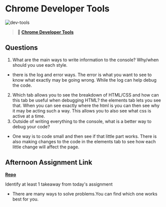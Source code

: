 # Chrome Developer Tools

![dev-tools](https://bcw.blob.core.windows.net/public/img/lesson-images/4571780153354770)

> **📖 [Chrome Developer Tools](https://codeworksacademy.com/fs-student-guide/resources/wk2/03-Chrome-Dev-Tools)**

## Questions

1. What are the main ways to write information to the console? Why/when should you use each style.
- there is the log and error ways. The error is what you want to see to know what exactly may be going wrong. While the log can help debug the code.
2. Which tab allows you to see the breakdown of HTML/CSS and how can this tab be useful when debugging HTML?
the elements tab lets you see that. When you can see exactly where the html is you can then see why it may be acting such a way. This allows you to also see what css is active at a time.
3. Outside of writing everything to the console, what is a better way to debug your code?
- One way is to code small and then see if that little part works. There is also making changes to the code in the elements tab to see how each little change will affect the page. 
## Afternoon Assignment Link

**[Repo](https://github.com/laxmeyers/ice-cream-parlor)**

Identify at least 1 takeaway from today's assignment
- There are many ways to solve problems.You can find which one works best for you.